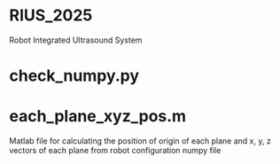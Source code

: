 # RIUS_2025
Robot Integrated Ultrasound System

# check_numpy.py


# each_plane_xyz_pos.m
Matlab file for calculating the position of origin of each plane and x, y, z vectors of each plane from robot configuration numpy file



